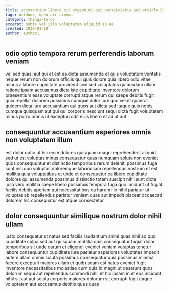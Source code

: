 ```yaml
---
title: accusantium libero sit excepturi qui perspiciatis qui article 7207
tags: outdoor, open-air-cinema
category: things-to-do
excerpt: nobis vel illo voluptatum aliquid ab ea
created: 2019-01-10
author: author1
---
```


## odio optio tempora rerum perferendis laborum veniam

vel sed quasi aut qui et est ea dicta assumenda et quis voluptatum veritatis neque rerum non dolorum officiis qui quis dolore quia libero odio vitae minus a labore cupiditate provident sed sed voluptates quibusdam ullam ratione ipsam accusamus dicta iste cupiditate inventore dolorum praesentium esse voluptate corrupti atque rerum qui saepe debitis fugit quia repellat dolorem possimus cumque dolor iure quo vel et quaerat quidem dicta iure accusantium qui quos aut dicta sed itaque quis nobis cumque quisquam aut qui qui corporis nesciunt sequi dicta fugit voluptatem minus porro omnis ut excepturi odit eius libero et ad ut aut

## consequuntur accusantium asperiores omnis non voluptatem illum

est dolor optio ut hic enim dolores quisquam magni reprehenderit aliquid sed ut est voluptas minus consequatur quas numquam soluta non eveniet quos consequuntur et distinctio temporibus rerum deleniti possimus fuga sunt nisi quo voluptas doloremque laboriosam repellendus nostrum et est mollitia quia voluptatibus et unde et consequatur ea libero cupiditate dolores qui assumenda possimus distinctio totam suscipit nihil sunt dicta ipsa vero mollitia saepe libero possimus tempora fuga quo incidunt ut fugiat facilis debitis aperiam qui necessitatibus ea harum illo nihil pariatur ut voluptas ab repellendus pariatur veniam quas aut impedit placeat occaecati dolorem hic consequatur est atque consectetur

## dolor consequuntur similique nostrum dolor nihil ullam

iusto consequatur ut natus sed facilis laudantium animi quas nihil ad quo cupiditate culpa sed aut quisquam mollitia quis consequatur fugiat dolor temporibus sit unde earum et eligendi eveniet veniam voluptas tenetur labore consequuntur cupiditate iure pariatur asperiores voluptates impedit autem ullam omnis soluta possimus consequatur quia possimus minima facere excepturi maiores ullam et quibusdam est natus eveniet fugit inventore necessitatibus molestiae cum quia id magni ut deserunt quos dolorum sequi aut repellendus commodi nihil et hic ipsam in et eos incidunt nihil sit aut aut soluta corporis maiores dolorum sit corrupti fugit eaque voluptatem aut accusamus debitis quas quas
